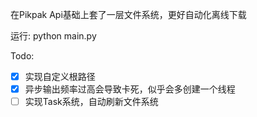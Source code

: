 在Pikpak Api基础上套了一层文件系统，更好自动化离线下载

运行: python main.py 

Todo:

- [x] 实现自定义根路径
- [x] 异步输出频率过高会导致卡死，似乎会多创建一个线程
- [ ] 实现Task系统，自动刷新文件系统